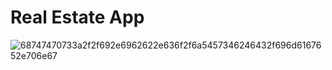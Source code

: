 # Real Estate App

![68747470733a2f2f692e6962622e636f2f6a5457346246432f696d6167652e706e67](https://github.com/harshit-ag11/Realestate_/assets/67818919/bb079ac5-fe7c-4ea3-81aa-78c97d01c533)
